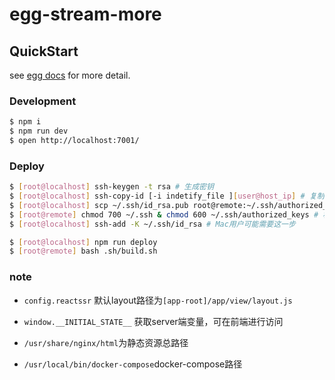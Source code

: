 # egg-stream-more



## QuickStart

<!-- add docs here for user -->

see [egg docs][egg] for more detail.

### Development

```bash
$ npm i
$ npm run dev
$ open http://localhost:7001/
```

### Deploy

```bash
$ [root@localhost] ssh-keygen -t rsa # 生成密钥
$ [root@localhost] ssh-copy-id [-i indetify_file ][user@host_ip] # 复制密钥到远端主机
$ [root@localhost] scp ~/.ssh/id_rsa.pub root@remote:~/.ssh/authorized_keys # 复制公钥到authorized_keys
$ [root@remote] chmod 700 ~/.ssh & chmod 600 ~/.ssh/authorized_keys # 权限
$ [root@localhost] ssh-add -K ~/.ssh/id_rsa # Mac用户可能需要这一步
```

```bash
$ [root@localhost] npm run deploy
$ [root@remote] bash .sh/build.sh
```


[egg]: https://eggjs.org

### note
- `config.reactssr` 默认layout路径为`[app-root]/app/view/layout.js`

- `window.__INITIAL_STATE__` 获取server端变量，可在前端进行访问

- `/usr/share/nginx/html`为静态资源总路径

- `/usr/local/bin/docker-compose`docker-compose路径
